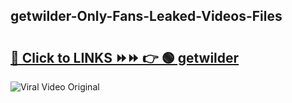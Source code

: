 
 ## getwilder-Only-Fans-Leaked-Videos-Files

# <h2><a href="https://mediaupload.pro?getwilder">🔗 Click to LINKS ⏩⏩ 👉 🟢 getwilder </a></h2>

<a href="https://mediaupload.pro?getwilder" rel="nofollow" data-target="animated-image.originalLink"><img src="https://i.ibb.co.com/xMMVF88/686577567.gif" alt="Viral Video Original" style="max-width: 100%; display: inline-block;" data-target="animated-image.originalImage"></a>